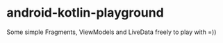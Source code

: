 # android-kotlin-playground

Some simple Fragments, ViewModels and LiveData freely to play with =))
